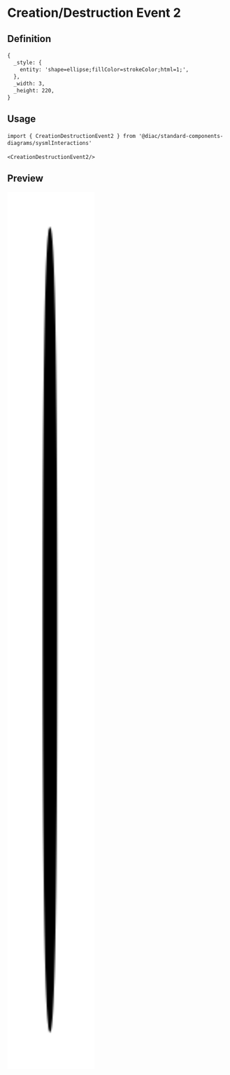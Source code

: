 # Creation/Destruction Event 2

## Definition

```
{
  _style: { 
    entity: 'shape=ellipse;fillColor=strokeColor;html=1;',
  },
  _width: 3,
  _height: 220,
}
```

## Usage

```
import { CreationDestructionEvent2 } from '@diac/standard-components-diagrams/sysmlInteractions'

<CreationDestructionEvent2/>
```

## Preview

<img src="./creation-destruction-event-2.png" width="200"/>
